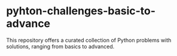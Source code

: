 # pyhton-challenges-basic-to-advance
This repository offers a curated collection of Python problems with solutions, ranging from basics to advanced.
